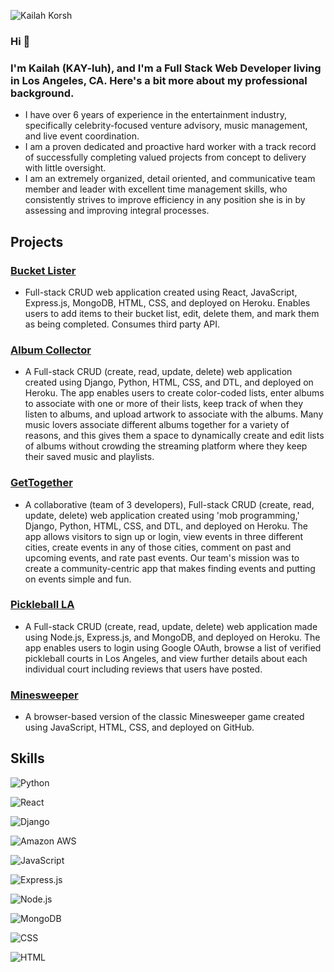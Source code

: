 ![Kailah Korsh](https://user-images.githubusercontent.com/112985738/204653788-160d7c7a-097f-4ea4-913a-ec7e09c8593c.png)

### Hi 👋 
### I'm Kailah (KAY-luh), and I'm a Full Stack Web Developer living in Los Angeles, CA. Here's a bit more about my professional background.

* I have over 6 years of experience in the entertainment industry, specifically celebrity-focused venture advisory, music management, and live event coordination.
* I am a proven dedicated and proactive hard worker with a track record of successfully completing valued projects from concept to delivery with little oversight.
* I am an extremely organized, detail oriented, and communicative team member and leader with excellent time management skills, who consistently strives to improve efficiency in any position she is in by assessing and improving integral processes.

## Projects

### [Bucket Lister](https://bucket-lister-bykk.herokuapp.com/)
*  Full-stack CRUD web application created using React, JavaScript, Express.js, MongoDB, HTML, CSS, and deployed on Heroku.  Enables users to add items to their bucket list, edit, delete them, and mark them as being completed. Consumes third party API.

### [Album Collector](https://albumcollectorbykk.herokuapp.com/about/)
* A Full-stack CRUD (create, read, update, delete) web application created using Django, Python, HTML, CSS, and DTL, and deployed on Heroku. The app enables users to create color-coded lists, enter albums to associate with one or more of their lists, keep track of when they listen to albums, and upload artwork to associate with the albums. Many music lovers associate different albums together for a variety of reasons, and this gives them a space to dynamically create and edit lists of albums without crowding the streaming platform where they keep their saved music and playlists.

### [GetTogether](https://gettogether.herokuapp.com/)
* A collaborative (team of 3 developers), Full-stack CRUD (create, read, update, delete) web application created using 'mob programming,' Django, Python, HTML, CSS, and DTL, and deployed on Heroku. The app allows visitors to sign up or login, view events in three different cities, create events in any of those cities, comment on past and upcoming events, and rate past events. Our team's mission was to create a community-centric app that makes finding events and putting on events simple and fun.

### [Pickleball LA](https://pickleball-la.herokuapp.com/dashboard)
* A Full-stack CRUD (create, read, update, delete) web application made using Node.js, Express.js, and MongoDB, and deployed on Heroku. The app enables users to login using Google OAuth, browse a list of verified pickleball courts in Los Angeles, and view further details about each individual court including reviews that users have posted.

### [Minesweeper](https://kailahk.github.io/minesweeper/)
* A browser-based version of the classic Minesweeper game created using JavaScript, HTML, CSS, and deployed on GitHub.

## Skills

![Python](https://img.shields.io/badge/Python-FFD43B?style=for-the-badge&logo=python&logoColor=blue)

![React](https://img.shields.io/badge/React-20232A?style=for-the-badge&logo=react&logoColor=61DAFB)

![Django](https://img.shields.io/badge/Django-092E20?style=for-the-badge&logo=django&logoColor=green)

![Amazon AWS](https://img.shields.io/badge/Amazon_AWS-FF9900?style=for-the-badge&logo=amazonaws&logoColor=white)

![JavaScript](https://img.shields.io/badge/JavaScript-323330?style=for-the-badge&logo=javascript&logoColor=F7DF1E)

![Express.js](	https://img.shields.io/badge/Express.js-000000?style=for-the-badge&logo=express&logoColor=white)

![Node.js](https://img.shields.io/badge/Node.js-339933?style=for-the-badge&logo=nodedotjs&logoColor=white)

![MongoDB](https://img.shields.io/badge/MongoDB-4EA94B?style=for-the-badge&logo=mongodb&logoColor=white)

![CSS](https://img.shields.io/badge/CSS3-1572B6?style=for-the-badge&logo=css3&logoColor=white)

![HTML](https://img.shields.io/badge/HTML5-E34F26?style=for-the-badge&logo=html5&logoColor=white)

